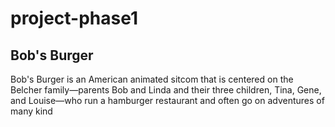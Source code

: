 # project-phase1
## Bob's Burger
Bob's Burger is an American animated sitcom that is centered on the Belcher family—parents Bob and Linda and their three children, Tina, Gene, and Louise—who run a hamburger restaurant and often go on adventures of many kind

